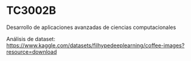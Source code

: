 # TC3002B
Desarrollo de aplicaciones avanzadas de ciencias computacionales 

Análisis de dataset: https://www.kaggle.com/datasets/filhypedeeplearning/coffee-images?resource=download
